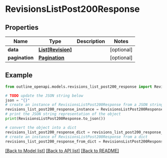 # RevisionsListPost200Response


## Properties

Name | Type | Description | Notes
------------ | ------------- | ------------- | -------------
**data** | [**List[Revision]**](Revision.md) |  | [optional] 
**pagination** | [**Pagination**](Pagination.md) |  | [optional] 

## Example

```python
from outline_openapi.models.revisions_list_post200_response import RevisionsListPost200Response

# TODO update the JSON string below
json = "{}"
# create an instance of RevisionsListPost200Response from a JSON string
revisions_list_post200_response_instance = RevisionsListPost200Response.from_json(json)
# print the JSON string representation of the object
print(RevisionsListPost200Response.to_json())

# convert the object into a dict
revisions_list_post200_response_dict = revisions_list_post200_response_instance.to_dict()
# create an instance of RevisionsListPost200Response from a dict
revisions_list_post200_response_from_dict = RevisionsListPost200Response.from_dict(revisions_list_post200_response_dict)
```
[[Back to Model list]](../README.md#documentation-for-models) [[Back to API list]](../README.md#documentation-for-api-endpoints) [[Back to README]](../README.md)


